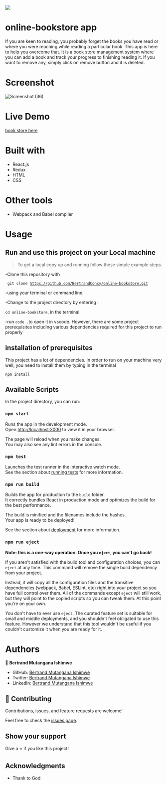 ![](https://img.shields.io/badge/Microverse-blueviolet)

# online-bookstore app
If you are keen to reading, you probably forget the books you have read or where you were reaching while reading a particular book. This app is here to help you overcome that. It is a book store management system where you can add a book and track your progress to finishing reading it. If you want to remove any, simply click on remove button and it is deleted.

# Screenshot

![Screenshot (36)](https://user-images.githubusercontent.com/90222110/156397430-eb82ccf9-28dd-4043-ac07-92a783845eb5.png)


# Live Demo
[book store here](https://bookstorehere.netlify.app/)

# Built with
- React.js
- Redux
- HTML
- CSS

# Other tools
- Webpack and Babel compiler


# Usage
## Run and use this project on your Local machine

> To get a local copy up and running follow these simple example steps.

-Clone this repository with

<code> git clone <https://github.com/BertrandConxy/online-bookstore.git> </code>

-using your terminal or command line.

-Change to the project directory by entering :

<code>cd online-bookstore</code>, in the terminal.

-run <code>code .</code>to open it in vscode.
However, there are some project prerequisites including various dependencies required for this project to run properly

## installation of prerequisites

This project has a lot of dependencies. In order to run on your machine very well, you need to install them by typing in the terminal

`npm install`

## Available Scripts

In the project directory, you can run:

### `npm start`

Runs the app in the development mode.\
Open [http://localhost:3000](http://localhost:3000) to view it in your browser.

The page will reload when you make changes.\
You may also see any lint errors in the console.

### `npm test`

Launches the test runner in the interactive watch mode.\
See the section about [running tests](https://facebook.github.io/create-react-app/docs/running-tests) for more information.

### `npm run build`

Builds the app for production to the `build` folder.\
It correctly bundles React in production mode and optimizes the build for the best performance.

The build is minified and the filenames include the hashes.\
Your app is ready to be deployed!

See the section about [deployment](https://facebook.github.io/create-react-app/docs/deployment) for more information.

### `npm run eject`

**Note: this is a one-way operation. Once you `eject`, you can't go back!**

If you aren't satisfied with the build tool and configuration choices, you can `eject` at any time. This command will remove the single build dependency from your project.

Instead, it will copy all the configuration files and the transitive dependencies (webpack, Babel, ESLint, etc) right into your project so you have full control over them. All of the commands except `eject` will still work, but they will point to the copied scripts so you can tweak them. At this point you're on your own.

You don't have to ever use `eject`. The curated feature set is suitable for small and middle deployments, and you shouldn't feel obligated to use this feature. However we understand that this tool wouldn't be useful if you couldn't customize it when you are ready for it.

# Authors

👤 **Bertrand Mutangana Ishimwe**

- GitHub: [Bertrand Mutangana Ishimwe](https://github.com/BertrandConxy)
- Twitter: [Bertrand Mutangana Ishimwe](https://twitter.com/BertrandMutanga)
- LinkedIn: [Bertrand Mutangana Ishimwe](https://www.linkedin.com/in/bertrand-mutangana-024905220/)

## 🤝 Contributing

Contributions, issues, and feature requests are welcome!

Feel free to check the [issues page](https://github.com/BertrandConxy/online-bookstore/issues).

## Show your support

Give a ⭐️ if you like this project!

## Acknowledgments
- Thank to God


